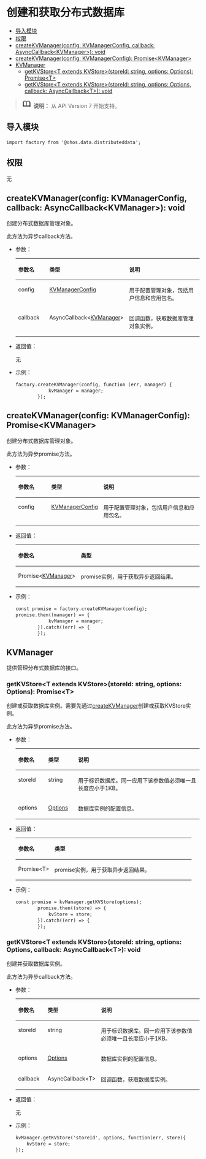 # 创建和获取分布式数据库<a name="ZH-CN_TOPIC_0000001164130784"></a>

-   [导入模块](#zh-cn_topic_0000001179090937_s56d19203690d4782bfc74069abb6bd71)
-   [权限](#zh-cn_topic_0000001179090937_section11257113618419)
-   [createKVManager\(config: KVManagerConfig, callback: AsyncCallback<KVManager\>\): void](#zh-cn_topic_0000001179090937_section192192415554)
-   [createKVManager\(config: KVManagerConfig\): Promise<KVManager\>](#zh-cn_topic_0000001179090937_section19618143402218)
-   [KVManager](#zh-cn_topic_0000001179090937_section12882825611)
    -   [getKVStore<T extends KVStore\>\(storeId: string, options: Options\): Promise<T\>](#zh-cn_topic_0000001179090937_section51960467216)
    -   [getKVStore<T extends KVStore\>\(storeId: string, options: Options, callback: AsyncCallback<T\>\): void](#zh-cn_topic_0000001179090937_section06419235582)


>![](../../public_sys-resources/icon-note.gif) **说明：** 
>从 API Version 7 开始支持。

## 导入模块<a name="zh-cn_topic_0000001179090937_s56d19203690d4782bfc74069abb6bd71"></a>

```
import factory from '@ohos.data.distributeddata';
```

## 权限<a name="zh-cn_topic_0000001179090937_section11257113618419"></a>

无

## createKVManager\(config: KVManagerConfig, callback: AsyncCallback<KVManager\>\): void<a name="zh-cn_topic_0000001179090937_section192192415554"></a>

创建分布式数据库管理对象。

此方法为异步callback方法。

-   参数：

    <a name="zh-cn_topic_0000001179090937_table69661135912"></a>
    <table><thead align="left"><tr id="zh-cn_topic_0000001179090937_row149668318915"><th class="cellrowborder" valign="top" width="18.13%" id="mcps1.1.4.1.1"><p id="zh-cn_topic_0000001179090937_p7966738914"><a name="zh-cn_topic_0000001179090937_p7966738914"></a><a name="zh-cn_topic_0000001179090937_p7966738914"></a>参数名</p>
    </th>
    <th class="cellrowborder" valign="top" width="27.029999999999998%" id="mcps1.1.4.1.2"><p id="zh-cn_topic_0000001179090937_p296713699"><a name="zh-cn_topic_0000001179090937_p296713699"></a><a name="zh-cn_topic_0000001179090937_p296713699"></a>类型</p>
    </th>
    <th class="cellrowborder" valign="top" width="54.84%" id="mcps1.1.4.1.3"><p id="zh-cn_topic_0000001179090937_p9967231197"><a name="zh-cn_topic_0000001179090937_p9967231197"></a><a name="zh-cn_topic_0000001179090937_p9967231197"></a>说明</p>
    </th>
    </tr>
    </thead>
    <tbody><tr id="zh-cn_topic_0000001179090937_row99671533914"><td class="cellrowborder" valign="top" width="18.13%" headers="mcps1.1.4.1.1 "><p id="zh-cn_topic_0000001179090937_p79671633910"><a name="zh-cn_topic_0000001179090937_p79671633910"></a><a name="zh-cn_topic_0000001179090937_p79671633910"></a>config</p>
    </td>
    <td class="cellrowborder" valign="top" width="27.029999999999998%" headers="mcps1.1.4.1.2 "><p id="zh-cn_topic_0000001179090937_p11967433914"><a name="zh-cn_topic_0000001179090937_p11967433914"></a><a name="zh-cn_topic_0000001179090937_p11967433914"></a><a href="js-apis-data-kvmanager-config.md#zh-cn_topic_0000001175852127_section4346145712159">KVManagerConfig</a></p>
    </td>
    <td class="cellrowborder" valign="top" width="54.84%" headers="mcps1.1.4.1.3 "><p id="zh-cn_topic_0000001179090937_p69671631796"><a name="zh-cn_topic_0000001179090937_p69671631796"></a><a name="zh-cn_topic_0000001179090937_p69671631796"></a>用于配置管理对象，包括用户信息和应用包名。</p>
    </td>
    </tr>
    <tr id="zh-cn_topic_0000001179090937_row5826185610187"><td class="cellrowborder" valign="top" width="18.13%" headers="mcps1.1.4.1.1 "><p id="zh-cn_topic_0000001179090937_p1482895641811"><a name="zh-cn_topic_0000001179090937_p1482895641811"></a><a name="zh-cn_topic_0000001179090937_p1482895641811"></a>callback</p>
    </td>
    <td class="cellrowborder" valign="top" width="27.029999999999998%" headers="mcps1.1.4.1.2 "><p id="zh-cn_topic_0000001179090937_p1482845617187"><a name="zh-cn_topic_0000001179090937_p1482845617187"></a><a name="zh-cn_topic_0000001179090937_p1482845617187"></a>AsyncCallback&lt;<a href="#zh-cn_topic_0000001179090937_section12882825611">KVManager</a>&gt;</p>
    </td>
    <td class="cellrowborder" valign="top" width="54.84%" headers="mcps1.1.4.1.3 "><p id="zh-cn_topic_0000001179090937_p118284566187"><a name="zh-cn_topic_0000001179090937_p118284566187"></a><a name="zh-cn_topic_0000001179090937_p118284566187"></a>回调函数，获取数据库管理对象实例。</p>
    </td>
    </tr>
    </tbody>
    </table>

-   返回值：

    无

-   示例：

    ```
    factory.createKVManager(config, function (err, manager) {
                kvManager = manager;
            });
    ```


## createKVManager\(config: KVManagerConfig\): Promise<KVManager\><a name="zh-cn_topic_0000001179090937_section19618143402218"></a>

创建分布式数据库管理对象。

此方法为异步promise方法。

-   参数：

    <a name="zh-cn_topic_0000001179090937_table1861873492218"></a>
    <table><thead align="left"><tr id="zh-cn_topic_0000001179090937_row11619163419226"><th class="cellrowborder" valign="top" width="18.13%" id="mcps1.1.4.1.1"><p id="zh-cn_topic_0000001179090937_p1361953472215"><a name="zh-cn_topic_0000001179090937_p1361953472215"></a><a name="zh-cn_topic_0000001179090937_p1361953472215"></a>参数名</p>
    </th>
    <th class="cellrowborder" valign="top" width="27.029999999999998%" id="mcps1.1.4.1.2"><p id="zh-cn_topic_0000001179090937_p116191334162215"><a name="zh-cn_topic_0000001179090937_p116191334162215"></a><a name="zh-cn_topic_0000001179090937_p116191334162215"></a>类型</p>
    </th>
    <th class="cellrowborder" valign="top" width="54.84%" id="mcps1.1.4.1.3"><p id="zh-cn_topic_0000001179090937_p15619734192217"><a name="zh-cn_topic_0000001179090937_p15619734192217"></a><a name="zh-cn_topic_0000001179090937_p15619734192217"></a>说明</p>
    </th>
    </tr>
    </thead>
    <tbody><tr id="zh-cn_topic_0000001179090937_row361903412218"><td class="cellrowborder" valign="top" width="18.13%" headers="mcps1.1.4.1.1 "><p id="zh-cn_topic_0000001179090937_p126191134162215"><a name="zh-cn_topic_0000001179090937_p126191134162215"></a><a name="zh-cn_topic_0000001179090937_p126191134162215"></a>config</p>
    </td>
    <td class="cellrowborder" valign="top" width="27.029999999999998%" headers="mcps1.1.4.1.2 "><p id="zh-cn_topic_0000001179090937_p68611843483"><a name="zh-cn_topic_0000001179090937_p68611843483"></a><a name="zh-cn_topic_0000001179090937_p68611843483"></a><a href="js-apis-data-kvmanager-config.md#zh-cn_topic_0000001175852127_section4346145712159">KVManagerConfig</a></p>
    </td>
    <td class="cellrowborder" valign="top" width="54.84%" headers="mcps1.1.4.1.3 "><p id="zh-cn_topic_0000001179090937_p9619183422211"><a name="zh-cn_topic_0000001179090937_p9619183422211"></a><a name="zh-cn_topic_0000001179090937_p9619183422211"></a>用于配置管理对象，包括用户信息和应用包名。</p>
    </td>
    </tr>
    </tbody>
    </table>

-   返回值：

    <a name="zh-cn_topic_0000001179090937_table4620834182216"></a>
    <table><thead align="left"><tr id="zh-cn_topic_0000001179090937_row362014348227"><th class="cellrowborder" valign="top" width="25.1%" id="mcps1.1.3.1.1"><p id="zh-cn_topic_0000001179090937_p186203346224"><a name="zh-cn_topic_0000001179090937_p186203346224"></a><a name="zh-cn_topic_0000001179090937_p186203346224"></a>参数名</p>
    </th>
    <th class="cellrowborder" valign="top" width="74.9%" id="mcps1.1.3.1.2"><p id="zh-cn_topic_0000001179090937_p11620113414229"><a name="zh-cn_topic_0000001179090937_p11620113414229"></a><a name="zh-cn_topic_0000001179090937_p11620113414229"></a>类型</p>
    </th>
    </tr>
    </thead>
    <tbody><tr id="zh-cn_topic_0000001179090937_row186201834102218"><td class="cellrowborder" valign="top" width="25.1%" headers="mcps1.1.3.1.1 "><p id="zh-cn_topic_0000001179090937_p4620203417221"><a name="zh-cn_topic_0000001179090937_p4620203417221"></a><a name="zh-cn_topic_0000001179090937_p4620203417221"></a>Promise&lt;<a href="#zh-cn_topic_0000001179090937_section12882825611">KVManager</a>&gt;</p>
    </td>
    <td class="cellrowborder" valign="top" width="74.9%" headers="mcps1.1.3.1.2 "><p id="zh-cn_topic_0000001179090937_p9621234172213"><a name="zh-cn_topic_0000001179090937_p9621234172213"></a><a name="zh-cn_topic_0000001179090937_p9621234172213"></a>promise实例，用于获取异步返回结果。</p>
    </td>
    </tr>
    </tbody>
    </table>

-   示例：

    ```
    const promise = factory.createKVManager(config);
    promise.then((manager) => {
                kvManager = manager;
            }).catch((err) => {
            });
    ```


## KVManager<a name="zh-cn_topic_0000001179090937_section12882825611"></a>

提供管理分布式数据库的接口。

### getKVStore<T extends KVStore\>\(storeId: string, options: Options\): Promise<T\><a name="zh-cn_topic_0000001179090937_section51960467216"></a>

创建或获取数据库实例。需要先通过[createKVManager](#zh-cn_topic_0000001179090937_section192192415554)创建或获取KVStore实例。

此方法为异步promise方法。

-   参数：

    <a name="zh-cn_topic_0000001179090937_table1819714611216"></a>
    <table><thead align="left"><tr id="zh-cn_topic_0000001179090937_row151971464215"><th class="cellrowborder" valign="top" width="16.31%" id="mcps1.1.4.1.1"><p id="zh-cn_topic_0000001179090937_p1719718463214"><a name="zh-cn_topic_0000001179090937_p1719718463214"></a><a name="zh-cn_topic_0000001179090937_p1719718463214"></a>参数名</p>
    </th>
    <th class="cellrowborder" valign="top" width="16.220000000000002%" id="mcps1.1.4.1.2"><p id="zh-cn_topic_0000001179090937_p01972461429"><a name="zh-cn_topic_0000001179090937_p01972461429"></a><a name="zh-cn_topic_0000001179090937_p01972461429"></a>类型</p>
    </th>
    <th class="cellrowborder" valign="top" width="67.47%" id="mcps1.1.4.1.3"><p id="zh-cn_topic_0000001179090937_p171977461523"><a name="zh-cn_topic_0000001179090937_p171977461523"></a><a name="zh-cn_topic_0000001179090937_p171977461523"></a>说明</p>
    </th>
    </tr>
    </thead>
    <tbody><tr id="zh-cn_topic_0000001179090937_row1219818462214"><td class="cellrowborder" valign="top" width="16.31%" headers="mcps1.1.4.1.1 "><p id="zh-cn_topic_0000001179090937_p191984461828"><a name="zh-cn_topic_0000001179090937_p191984461828"></a><a name="zh-cn_topic_0000001179090937_p191984461828"></a>storeId</p>
    </td>
    <td class="cellrowborder" valign="top" width="16.220000000000002%" headers="mcps1.1.4.1.2 "><p id="zh-cn_topic_0000001179090937_p191988464218"><a name="zh-cn_topic_0000001179090937_p191988464218"></a><a name="zh-cn_topic_0000001179090937_p191988464218"></a>string</p>
    </td>
    <td class="cellrowborder" valign="top" width="67.47%" headers="mcps1.1.4.1.3 "><p id="zh-cn_topic_0000001179090937_p1419834615216"><a name="zh-cn_topic_0000001179090937_p1419834615216"></a><a name="zh-cn_topic_0000001179090937_p1419834615216"></a>用于标识数据库。同一应用下该参数值必须唯一且长度应小于1KB。</p>
    </td>
    </tr>
    <tr id="zh-cn_topic_0000001179090937_row1198746820"><td class="cellrowborder" valign="top" width="16.31%" headers="mcps1.1.4.1.1 "><p id="zh-cn_topic_0000001179090937_p51981467220"><a name="zh-cn_topic_0000001179090937_p51981467220"></a><a name="zh-cn_topic_0000001179090937_p51981467220"></a>options</p>
    </td>
    <td class="cellrowborder" valign="top" width="16.220000000000002%" headers="mcps1.1.4.1.2 "><p id="zh-cn_topic_0000001179090937_p1719819464212"><a name="zh-cn_topic_0000001179090937_p1719819464212"></a><a name="zh-cn_topic_0000001179090937_p1719819464212"></a><a href="js-apis-data-type.md#zh-cn_topic_0000001129943828_section16417114202216">Options</a></p>
    </td>
    <td class="cellrowborder" valign="top" width="67.47%" headers="mcps1.1.4.1.3 "><p id="zh-cn_topic_0000001179090937_p8198746421"><a name="zh-cn_topic_0000001179090937_p8198746421"></a><a name="zh-cn_topic_0000001179090937_p8198746421"></a>数据库实例的配置信息。</p>
    </td>
    </tr>
    </tbody>
    </table>

-   返回值：

    <a name="zh-cn_topic_0000001179090937_table0198144610210"></a>
    <table><thead align="left"><tr id="zh-cn_topic_0000001179090937_row2199134611213"><th class="cellrowborder" valign="top" width="20.66%" id="mcps1.1.3.1.1"><p id="zh-cn_topic_0000001179090937_p1919916467217"><a name="zh-cn_topic_0000001179090937_p1919916467217"></a><a name="zh-cn_topic_0000001179090937_p1919916467217"></a>参数名</p>
    </th>
    <th class="cellrowborder" valign="top" width="79.34%" id="mcps1.1.3.1.2"><p id="zh-cn_topic_0000001179090937_p1119964610216"><a name="zh-cn_topic_0000001179090937_p1119964610216"></a><a name="zh-cn_topic_0000001179090937_p1119964610216"></a>类型</p>
    </th>
    </tr>
    </thead>
    <tbody><tr id="zh-cn_topic_0000001179090937_row2019914467216"><td class="cellrowborder" valign="top" width="20.66%" headers="mcps1.1.3.1.1 "><p id="zh-cn_topic_0000001179090937_p191994461026"><a name="zh-cn_topic_0000001179090937_p191994461026"></a><a name="zh-cn_topic_0000001179090937_p191994461026"></a>Promise&lt;T&gt;</p>
    </td>
    <td class="cellrowborder" valign="top" width="79.34%" headers="mcps1.1.3.1.2 "><p id="zh-cn_topic_0000001179090937_p131998462029"><a name="zh-cn_topic_0000001179090937_p131998462029"></a><a name="zh-cn_topic_0000001179090937_p131998462029"></a>promise实例，用于获取异步返回结果。</p>
    </td>
    </tr>
    </tbody>
    </table>

-   示例：

    ```
    const promise = kvManager.getKVStore(options);
            promise.then((store) => {
                kvStore = store;
            }).catch((err) => {
            });
    ```


### getKVStore<T extends KVStore\>\(storeId: string, options: Options, callback: AsyncCallback<T\>\): void<a name="zh-cn_topic_0000001179090937_section06419235582"></a>

创建并获取数据库实例。

此方法为异步callback方法。

-   参数：

    <a name="zh-cn_topic_0000001179090937_table16642172313584"></a>
    <table><thead align="left"><tr id="zh-cn_topic_0000001179090937_row1064292310587"><th class="cellrowborder" valign="top" width="16.29%" id="mcps1.1.4.1.1"><p id="zh-cn_topic_0000001179090937_p9642172345810"><a name="zh-cn_topic_0000001179090937_p9642172345810"></a><a name="zh-cn_topic_0000001179090937_p9642172345810"></a>参数名</p>
    </th>
    <th class="cellrowborder" valign="top" width="18.42%" id="mcps1.1.4.1.2"><p id="zh-cn_topic_0000001179090937_p1264242365813"><a name="zh-cn_topic_0000001179090937_p1264242365813"></a><a name="zh-cn_topic_0000001179090937_p1264242365813"></a>类型</p>
    </th>
    <th class="cellrowborder" valign="top" width="65.29%" id="mcps1.1.4.1.3"><p id="zh-cn_topic_0000001179090937_p16426231582"><a name="zh-cn_topic_0000001179090937_p16426231582"></a><a name="zh-cn_topic_0000001179090937_p16426231582"></a>说明</p>
    </th>
    </tr>
    </thead>
    <tbody><tr id="zh-cn_topic_0000001179090937_row196421223165820"><td class="cellrowborder" valign="top" width="16.29%" headers="mcps1.1.4.1.1 "><p id="zh-cn_topic_0000001179090937_p176426239586"><a name="zh-cn_topic_0000001179090937_p176426239586"></a><a name="zh-cn_topic_0000001179090937_p176426239586"></a>storeId</p>
    </td>
    <td class="cellrowborder" valign="top" width="18.42%" headers="mcps1.1.4.1.2 "><p id="zh-cn_topic_0000001179090937_p11642192345813"><a name="zh-cn_topic_0000001179090937_p11642192345813"></a><a name="zh-cn_topic_0000001179090937_p11642192345813"></a>string</p>
    </td>
    <td class="cellrowborder" valign="top" width="65.29%" headers="mcps1.1.4.1.3 "><p id="zh-cn_topic_0000001179090937_p22701218122217"><a name="zh-cn_topic_0000001179090937_p22701218122217"></a><a name="zh-cn_topic_0000001179090937_p22701218122217"></a>用于标识数据库。同一应用下该参数值必须唯一且长度应小于1KB。</p>
    </td>
    </tr>
    <tr id="zh-cn_topic_0000001179090937_row1864252325813"><td class="cellrowborder" valign="top" width="16.29%" headers="mcps1.1.4.1.1 "><p id="zh-cn_topic_0000001179090937_p1664342385817"><a name="zh-cn_topic_0000001179090937_p1664342385817"></a><a name="zh-cn_topic_0000001179090937_p1664342385817"></a>options</p>
    </td>
    <td class="cellrowborder" valign="top" width="18.42%" headers="mcps1.1.4.1.2 "><p id="zh-cn_topic_0000001179090937_p46635302565"><a name="zh-cn_topic_0000001179090937_p46635302565"></a><a name="zh-cn_topic_0000001179090937_p46635302565"></a><a href="js-apis-data-type.md#zh-cn_topic_0000001129943828_section16417114202216">Options</a></p>
    </td>
    <td class="cellrowborder" valign="top" width="65.29%" headers="mcps1.1.4.1.3 "><p id="zh-cn_topic_0000001179090937_p86431923185818"><a name="zh-cn_topic_0000001179090937_p86431923185818"></a><a name="zh-cn_topic_0000001179090937_p86431923185818"></a>数据库实例的配置信息。</p>
    </td>
    </tr>
    <tr id="zh-cn_topic_0000001179090937_row91703271930"><td class="cellrowborder" valign="top" width="16.29%" headers="mcps1.1.4.1.1 "><p id="zh-cn_topic_0000001179090937_p9805195012318"><a name="zh-cn_topic_0000001179090937_p9805195012318"></a><a name="zh-cn_topic_0000001179090937_p9805195012318"></a>callback</p>
    </td>
    <td class="cellrowborder" valign="top" width="18.42%" headers="mcps1.1.4.1.2 "><p id="zh-cn_topic_0000001179090937_p1180517508312"><a name="zh-cn_topic_0000001179090937_p1180517508312"></a><a name="zh-cn_topic_0000001179090937_p1180517508312"></a>AsyncCallback&lt;T&gt;</p>
    </td>
    <td class="cellrowborder" valign="top" width="65.29%" headers="mcps1.1.4.1.3 "><p id="zh-cn_topic_0000001179090937_p580516505314"><a name="zh-cn_topic_0000001179090937_p580516505314"></a><a name="zh-cn_topic_0000001179090937_p580516505314"></a>回调函数，获取数据库实例。</p>
    </td>
    </tr>
    </tbody>
    </table>

-   返回值：

    无

-   示例：

    ```
    kvManager.getKVStore('storeId', options, function(err, store){
    	kvStore = store;
    });
    ```


